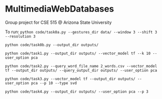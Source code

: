 # MultimediaWebDatabases
Group project for CSE 515 @ Arizona State University


To run:
```python code/task0a.py --gestures_dir data/ --window 3 --shift 3 --resolution 3```

```python code/task0b.py --output_dir outputs/```

```python code/task1.py --output_dir outputs/ --vector_model tf --k 10 --user_option pca```

```python code/task2.py --query_word_file_name 2_words.csv --vector_model tf --output_dir outputs/ --query_output_dir outputs/ --user_option pca```

``` python code/task3.py --vector_model tf --output_dir outputs/ --user_option pca --p 10 --type svd ```

``` python code/task4.py --output_dir outputs/ --user_option pca --p 3 ```
